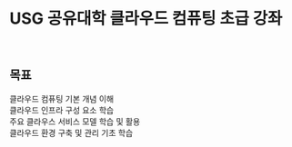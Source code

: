 # USG 공유대학 클라우드 컴퓨팅 초급 강좌

</br>

## 목표
클라우드 컴퓨팅 기본 개념 이해
</br> 클라우드 인프라 구성 요소 학습
</br> 주요 클라우스 서비스 모델 학습 및 활용
</br> 클라우드 환경 구축 및 관리 기초 학습
